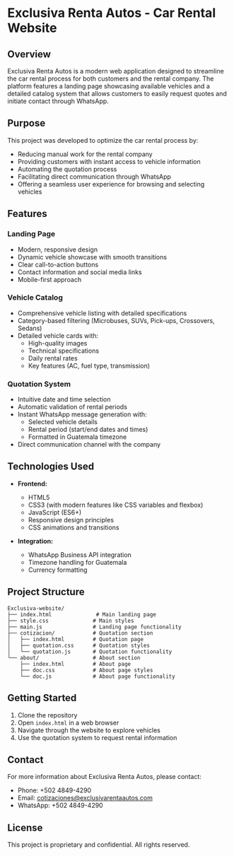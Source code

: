 # Exclusiva Renta Autos - Car Rental Website

## Overview
Exclusiva Renta Autos is a modern web application designed to streamline the car rental process for both customers and the rental company. The platform features a landing page showcasing available vehicles and a detailed catalog system that allows customers to easily request quotes and initiate contact through WhatsApp.

## Purpose
This project was developed to optimize the car rental process by:
- Reducing manual work for the rental company
- Providing customers with instant access to vehicle information
- Automating the quotation process
- Facilitating direct communication through WhatsApp
- Offering a seamless user experience for browsing and selecting vehicles

## Features

### Landing Page
- Modern, responsive design
- Dynamic vehicle showcase with smooth transitions
- Clear call-to-action buttons
- Contact information and social media links
- Mobile-first approach

### Vehicle Catalog
- Comprehensive vehicle listing with detailed specifications
- Category-based filtering (Microbuses, SUVs, Pick-ups, Crossovers, Sedans)
- Detailed vehicle cards with:
  - High-quality images
  - Technical specifications
  - Daily rental rates
  - Key features (AC, fuel type, transmission)

### Quotation System
- Intuitive date and time selection
- Automatic validation of rental periods
- Instant WhatsApp message generation with:
  - Selected vehicle details
  - Rental period (start/end dates and times)
  - Formatted in Guatemala timezone
- Direct communication channel with the company

## Technologies Used
- **Frontend:**
  - HTML5
  - CSS3 (with modern features like CSS variables and flexbox)
  - JavaScript (ES6+)
  - Responsive design principles
  - CSS animations and transitions

- **Integration:**
  - WhatsApp Business API integration
  - Timezone handling for Guatemala
  - Currency formatting

## Project Structure
```
Exclusiva-website/
├── index.html              # Main landing page
├── style.css              # Main styles
├── main.js                # Landing page functionality
├── cotizacion/            # Quotation section
│   ├── index.html         # Quotation page
│   ├── quotation.css      # Quotation styles
│   └── quotation.js       # Quotation functionality
└── about/                 # About section
    ├── index.html         # About page
    ├── doc.css            # About page styles
    └── doc.js             # About page functionality
```

## Getting Started
1. Clone the repository
2. Open `index.html` in a web browser
3. Navigate through the website to explore vehicles
4. Use the quotation system to request rental information

## Contact
For more information about Exclusiva Renta Autos, please contact:
- Phone: +502 4849-4290
- Email: cotizaciones@exclusivarentaautos.com
- WhatsApp: +502 4849-4290

## License
This project is proprietary and confidential. All rights reserved. 